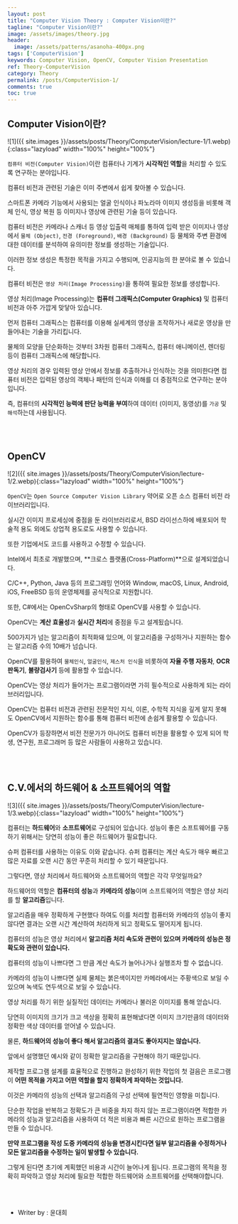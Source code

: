 ```yaml
---
layout: post
title: "Computer Vision Theory : Computer Vision이란?"
tagline: "Computer Vision이란?"
image: /assets/images/theory.jpg
header:
  image: /assets/patterns/asanoha-400px.png
tags: ['ComputerVision']
keywords: Computer Vision, OpenCV, Computer Vision Presentation
ref: Theory-ComputerVision
category: Theory
permalink: /posts/ComputerVision-1/
comments: true
toc: true
---
```


## Computer Vision이란?

![1]({{ site.images }}/assets/posts/Theory/ComputerVision/lecture-1/1.webp){:class="lazyload" width="100%" height="100%"}

`컴퓨터 비전(Computer Vision)`이란 컴퓨터나 기계가 **시각적인 역할**을 처리할 수 있도록 연구하는 분야입니다.

컴퓨터 비전과 관련된 기술은 이미 주변에서 쉽게 찾아볼 수 있습니다.

스마트폰 카메라 기능에서 사용되는 얼굴 인식이나 파노라마 이미지 생성등을 비롯해 객체 인식, 영상 복원 등 이미지나 영상에 관련된 기술 등이 있습니다. 

컴퓨터 비전은 카메라나 스캐너 등 영상 입출력 매체를 통하여 입력 받은 이미지나 영상에서 `물체 (Object)`, `전경 (Foreground)`, `배경 (Background)` 등 물체와 주변 환경에 대한 데이터를 분석하여 유의미한 정보를 생성하는 기술입니다.

이러한 정보 생성은 특정한 목적을 가지고 수행되며, 인공지능의 한 분야로 볼 수 있습니다.

컴퓨터 비전은 `영상 처리(Image Processing)`을 통하여 필요한 정보를 생성합니다.

영상 처리(Image Processing)는 **컴퓨터 그래픽스(Computer Graphics)** 및 컴퓨터 비전과 아주 가깝게 맞닿아 있습니다.

먼저 컴퓨터 그래픽스는 컴퓨터를 이용해 실세계의 영상을 조작하거나 새로운 영상을 만들어내는 기술을 가리킵니다.

물체의 모양을 단순화하는 것부터 3차원 컴퓨터 그래픽스, 컴퓨터 애니메이션, 렌더링 등이 컴퓨터 그래픽스에 해당합니다. 

영상 처리의 경우 입력된 영상 안에서 정보를 추출하거나 인식하는 것을 의미한다면 컴퓨터 비전은 입력된 영상의 객체나 패턴의 인식과 이해를 더 중점적으로 연구하는 분야입니다.

즉, 컴퓨터의 **시각적인 능력에 판단 능력을 부여**하여 데이터 (이미지, 동영상)를 `가공` 및 `해석`하는데 사용됩니다.

<br>
<br>

## OpenCV

![2]({{ site.images }}/assets/posts/Theory/ComputerVision/lecture-1/2.webp){:class="lazyload" width="100%" height="100%"}

`OpenCV`는 `Open Source Computer Vision Library` 약어로 오픈 소스 컴퓨터 비전 라이브러리입니다.

실시간 이미지 프로세싱에 중점을 둔 라이브러리로서, BSD 라이선스하에 배포되어 학술적 용도 외에도 상업적 용도로도 사용할 수 있습니다.

또한 기업에서도 코드를 사용하고 수정할 수 있습니다.

Intel에서 최초로 개발했으며, **크로스 플랫폼(Cross-Platform)**으로 설계되었습니다.

C/C++, Python, Java 등의 프로그래밍 언어와 Window, macOS, Linux, Android, iOS, FreeBSD 등의 운영체제를 공식적으로 지원합니다.

또한, C#에서는 OpenCvSharp의 형태로 OpenCV를 사용할 수 있습니다.

OpenCV는 **계산 효율성**과 **실시간 처리**에 중점을 두고 설계됬습니다.

500가지가 넘는 알고리즘이 최적화돼 있으며, 이 알고리즘을 구성하거나 지원하는 함수는 알고리즘 수의 10배가 넘습니다.

OpenCV를 활용하여 `물체인식`, `얼굴인식`, `제스처 인식`을 비롯하여 **자율 주행 자동차**, **OCR 판독기**, **불량검사기** 등에 활용할 수 있습니다.

OpenCV는 영상 처리가 들어가는 프로그램이라면 가히 필수적으로 사용하게 되는 라이브러리입니다.

OpenCV는 컴퓨터 비전과 관련된 전문적인 지식, 이론, 수학적 지식을 깊게 알지 못해도 OpenCV에서 지원하는 함수를 통해 컴퓨터 비전에 손쉽게 활용할 수 있습니다.

OpenCV가 등장하면서 비전 전문가가 아니어도 컴퓨터 비전을 활용할 수 있게 되어 학생, 연구원, 프로그래머 등 많은 사람들이 사용하고 있습니다.

<br>
<br>

## C.V.에서의 하드웨어 & 소프트웨어의 역할

![3]({{ site.images }}/assets/posts/Theory/ComputerVision/lecture-1/3.webp){:class="lazyload" width="100%" height="100%"}

컴퓨터는 **하드웨어**와 **소프트웨어**로 구성되어 있습니다. 성능이 좋은 소프트웨어를 구동하기 위해서는 당연히 성능이 좋은 하드웨어가 필요합니다.

슈퍼 컴퓨터를 사용하는 이유도 이와 같습니다. 슈퍼 컴퓨터는 계산 속도가 매우 빠르고 많은 자료를 오랜 시간 동안 꾸준히 처리할 수 있기 때문입니다.

그렇다면, 영상 처리에서 하드웨어와 소프트웨어의 역할은 각각 무엇일까요?

하드웨어의 역할은 **컴퓨터의 성능**과 **카메라의 성능**이며 소프트웨어의 역할은 영상 처리를 할 **알고리즘**입니다.

알고리즘을 매우 정확하게 구현했다 하여도 이를 처리할 컴퓨터와 카메라의 성능이 좋지 않다면 결과는 오랜 시간 계산하여 처리하게 되고 정확도도 떨어지게 됩니다. 

컴퓨터의 성능은 영상 처리에서 **알고리즘 처리 속도와 관련이 있으며 카메라의 성능은 정확도와 관련이 있습니다.**

컴퓨터의 성능이 나쁘다면 그 만큼 계산 속도가 늘어나거나 실행조차 할 수 없습니다.

카메라의 성능이 나쁘다면 실제 물체는 붉은색이지만 카메라에서는 주황색으로 보일 수 있으며 녹색도 연두색으로 보일 수 있습니다.

영상 처리를 하기 위한 실질적인 데이터는 카메라나 불러온 이미지를 통해 얻습니다.

당연히 이미지의 크기가 크고 색상을 정확히 표현해냈다면 이미지 크기만큼의 데이터와 정확한 색상 데이터를 얻어낼 수 있습니다.

물론, **하드웨어의 성능이 좋다 해서 알고리즘의 결과도 좋아지지는 않습니다.**

앞에서 설명했던 예시와 같이 정확한 알고리즘을 구현해야 하기 때문입니다. 

제작할 프로그램 설계를 효율적으로 진행하고 완성하기 위한 작업의 첫 걸음은 프로그램이 **어떤 목적을 가지고 어떤 역할을 할지 정확하게 파악하는 것입니다.**

이것은 카메라의 성능의 선택과 알고리즘의 구성 선택에 필연적인 영향을 미칩니다.

단순한 작업을 반복하고 정확도가 큰 비중을 차지 하지 않는 프로그램이라면 적합한 카메라의 성능과 알고리즘을 사용하여 더 적은 비용과 빠른 시간으로 원하는 프로그램을 만들 수 있습니다.

**만약 프로그램을 작성 도중 카메라의 성능을 변경시킨다면 일부 알고리즘을 수정하거나 모든 알고리즘을 수정하는 일이 발생할 수 있습니다.**

그렇게 된다면 초기에 계획했던 비용과 시간이 늘어나게 됩니다. 프로그램의 목적을 정확히 파악하고 영상 처리에 필요한 적합한 하드웨어와 소프트웨어를 선택해야합니다.

<br>
<br>

* Writer by : 윤대희
